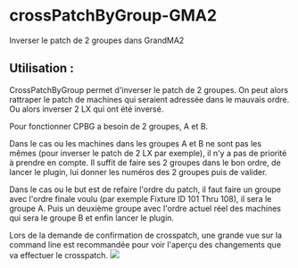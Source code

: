 # crossPatchByGroup-GMA2
Inverser le patch de 2 groupes dans GrandMA2

## Utilisation :
CrossPatchByGroup permet d'inverser le patch de 2 groupes.
On peut alors rattraper le patch de machines qui seraient adressée dans le mauvais ordre.
Ou alors inverser 2 LX qui ont été inversé.

Pour fonctionner CPBG a besoin de 2 groupes, A et B.

Dans le cas ou les machines dans les groupes A et B ne sont pas les mêmes (pour inverser le patch de 2 LX par exemple), il n'y a pas de priorité à prendre en compte. Il suffit de faire ses 2 groupes dans le bon ordre, de lancer le plugin, lui donner les numéros des 2 groupes puis de valider.

Dans le cas ou le but est de refaire l'ordre du patch, il faut faire un groupe avec l'ordre finale voulu (par exemple Fixture ID 101 Thru 108), il sera le groupe A. Puis un deuxième groupe avec l'ordre actuel réel des machines qui sera le groupe B et enfin lancer le plugin.

Lors de la demande de confirmation de crosspatch, une grande vue sur la command line est recommandée pour voir l'aperçu des changements que va effectuer le crosspatch.
![](https://i.ibb.co/TY1XDnS/apercu-du-crosspatch.jpg)
